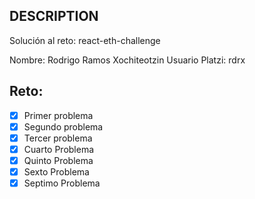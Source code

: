 ## DESCRIPTION

Solución al reto: react-eth-challenge

Nombre: Rodrigo Ramos Xochiteotzin
Usuario Platzi: rdrx

## Reto:

- [x] Primer problema
- [x] Segundo problema
- [x] Tercer problema
- [x] Cuarto Problema
- [x] Quinto Problema
- [x] Sexto Problema
- [x] Septimo Problema
